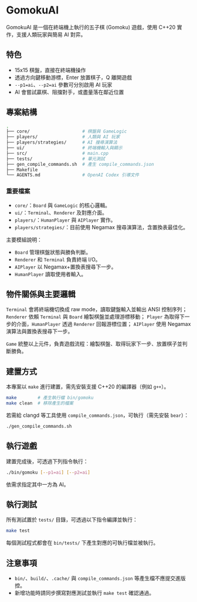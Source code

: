 # GomokuAI

GomokuAI 是一個在終端機上執行的五子棋 (Gomoku) 遊戲，使用
C++20 實作，支援人類玩家與簡易 AI 對弈。

## 特色

- 15x15 棋盤，直接在終端機操作
- 透過方向鍵移動游標，Enter 放置棋子，Q 離開遊戲
- `--p1=ai`、`--p2=ai` 參數可分別啟用 AI 玩家
- AI 會嘗試贏棋、阻擋對手，或盡量落在鄰近位置

## 專案結構

```bash
.
├── core/                    # 棋盤與 GameLogic
├── players/                 # 人類與 AI 玩家
├── players/strategies/      # AI 搜尋演算法
├── ui/                      # 終端機輸入與顯示
├── src/                     # main.cpp
├── tests/                   # 單元測試
├── gen_compile_commands.sh  # 產生 compile_commands.json
├── Makefile
└── AGENTS.md                # OpenAI Codex 引導文件
```

### 重要檔案

- `core/`：`Board` 與 `GameLogic` 的核心邏輯。
- `ui/`：`Terminal`、`Renderer` 及對應介面。
- `players/`：`HumanPlayer` 與 `AIPlayer` 實作。
- `players/strategies/`：目前使用 Negamax 搜尋演算法，含置換表最佳化。

主要模組說明：

- `Board` 管理棋盤狀態與勝負判斷。
- `Renderer` 和 `Terminal` 負責終端 I/O。
- `AIPlayer` 以 Negamax+置換表搜尋下一步。
- `HumanPlayer` 讀取使用者輸入。

## 物件關係與主要邏輯

`Terminal` 會將終端機切換成 raw mode，讀取鍵盤輸入並輸出 ANSI 控制序列；
`Renderer` 依賴 `Terminal` 與 `Board` 繪製棋盤並處理游標移動；
`Player` 為取得下一步的介面，`HumanPlayer` 透過 `Renderer` 回報游標位置；
`AIPlayer` 使用 Negamax 演算法與置換表搜尋下一步。

`Game` 統整以上元件，負責遊戲流程：繪製棋盤、取得玩家下一步、放置棋子並判斷勝負。

## 建置方式

本專案以 `make` 進行建置，需先安裝支援 C++20 的編譯器（例如 `g++`）。

```bash
make        # 產生執行檔 bin/gomoku
make clean  # 移除產生的檔案
```

若需給 clangd 等工具使用 `compile_commands.json`，可執行（需先安裝 `bear`）：

```bash
./gen_compile_commands.sh
```

## 執行遊戲

建置完成後，可透過下列指令執行：

```bash
./bin/gomoku [--p1=ai] [--p2=ai]
```

依需求指定其中一方為 AI。

## 執行測試

所有測試置於 `tests/` 目錄，可透過以下指令編譯並執行：

```bash
make test
```

每個測試程式都會在 `bin/tests/` 下產生對應的可執行檔並被執行。

## 注意事項

- `bin/`、`build/`、`.cache/` 與 `compile_commands.json` 等產生檔不應提交進版控。
- 新增功能時請同步撰寫對應測試並執行 `make test` 確認通過。
